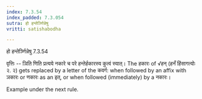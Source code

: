 ```yaml
---
index: 7.3.54
index_padded: 7.3.054
sutra: हो हन्तेर्ञ्णिन्नेषु
vritti: satishabodha

---
```

 हो हन्तेर्ञ्णिन्नेषु 7.3.54 


वृत्तिः -- ञिति णिति प्रत्यये नकारे च परे हन्तेर्हकारस्य कुत्वं स्यात्। The हकारः of √हन् (हनँ हिंसागत्योः २. २) gets replaced by a letter of the कवर्ग: when followed by an affix with ञकारः or णकारः as an इत्, or when followed (immediately) by a नकारः। 


Example under the next rule. 